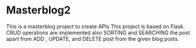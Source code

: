 # Masterblog2
This is a masterblog project to create APIs
This project is based on Flask. CRUD operations are implemented also SORTING and SEARCHING the post apart from ADD , UPDATE, and DELETE post from the given blog posts. 
